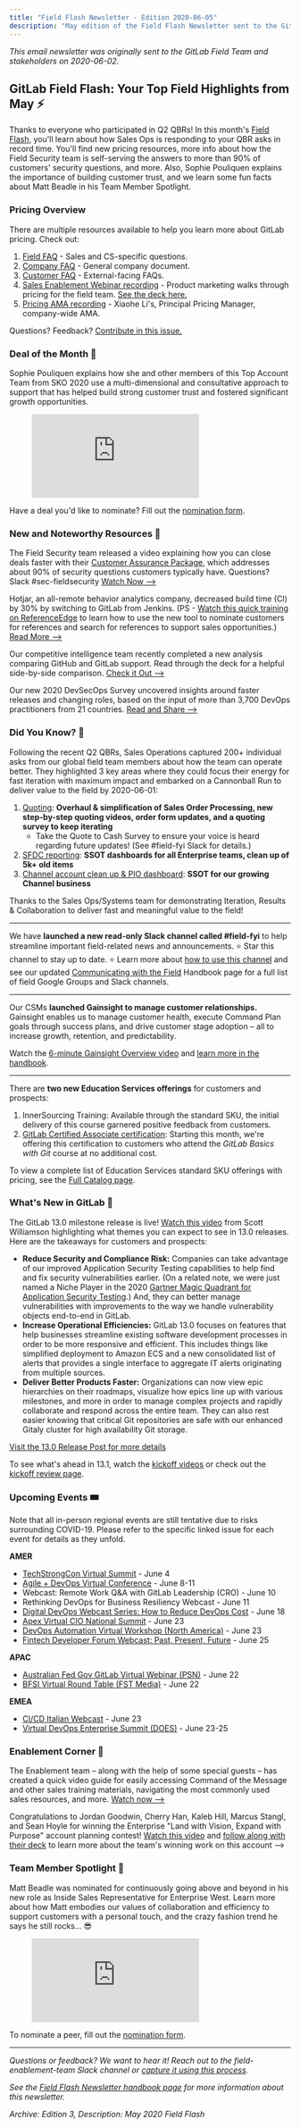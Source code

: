 ```yaml
---
title: "Field Flash Newsletter - Edition 2020-06-05"
description: "May edition of the Field Flash Newsletter sent to the GitLab Field (Sales, CS, SDR) team and stakeholders"
---
```


*This email newsletter was originally sent to the GitLab Field Team and stakeholders on 2020-06-02.*

## GitLab Field Flash: Your Top Field Highlights from May ⚡️

Thanks to everyone who participated in Q2 QBRs! In this month's [Field Flash](/handbook/sales/field-communications/field-flash-newsletter/#overview), you'll learn about how Sales Ops is responding to your QBR asks in record time. You'll find new pricing resources, more info about how the Field Security team is self-serving the answers to more than 90% of customers' security questions, and more. Also, Sophie Pouliquen explains the importance of building customer trust, and we learn some fun facts about Matt Beadle in his Team Member Spotlight.

### Pricing Overview

There are multiple resources available to help you learn more about GitLab pricing. Check out:

1. [Field FAQ](https://docs.google.com/document/d/1M4T9xTHR5GRLgv-Q8gCVhxV7bT9TTyFDpXcmiVc5BoA/edit?usp=sharing) - Sales and CS-specific questions.  
1. [Company FAQ](https://docs.google.com/document/d/1qKs08DdN2DcVguxEzRWMPNh-FZK3o0RHe1CD_d5aNck/edit) - General company document.
1. [Customer FAQ](https://docs.google.com/document/d/11n5dsFFjFs_0RnM9-T5oO1GKjorDwO-w26vSZ9g8uuo/edit) - External-facing FAQs.
1. [Sales Enablement Webinar recording](https://www.youtube.com/watch?v=qn4rlhJ21Nw&feature=youtu.be) - Product marketing walks through pricing for the field team. [See the deck here.](https://docs.google.com/presentation/d/1b2M4ufzeJMLjfO5FVmBADWe7MEZ3ouOp_1nDmUSMjmc/edit#slide=id.g87a9962b0d_0_20)
1. [Pricing AMA recording](https://www.youtube.com/watch?v=llGakb2WNWA) - Xiaohe Li's, Principal Pricing Manager, company-wide AMA.

Questions? Feedback? [Contribute in this issue.](https://gitlab.com/gitlab-com/packaging-and-pricing/price-update-fy21/-/issues/30)

### Deal of the Month 🏅

Sophie Pouliquen explains how she and other members of this Top Account Team from SKO 2020 use a multi-dimensional and consultative approach to support that has helped build strong customer trust and fostered significant growth opportunities.

<figure class="video_container">
  <iframe src="https://www.youtube.com/embed/cHaEVGA6_dg" frameborder="0" allowfullscreen="true"> </iframe>
</figure>

Have a deal you'd like to nominate? Fill out the [nomination form](https://forms.gle/7AYwzgFStrai5D2F7).

### New and Noteworthy Resources 📓

The Field Security team released a video explaining how you can close deals faster with their [Customer Assurance Package](/handbook/security/security-assurance/field-security/customer-assurance-package/), which addresses about 90% of security questions customers typically have. Questions? Slack #sec-fieldsecurity [Watch Now -->](https://youtu.be/4ITNKBvmKC0)

Hotjar, an all-remote behavior analytics company, decreased build time (CI) by 30% by switching to GitLab from Jenkins. (PS - [Watch this quick training on ReferenceEdge](https://www.youtube.com/watch?v=8Le_Ovglnq8&feature=youtu.be) to learn how to use the new tool to nominate customers for references and search for references to support sales opportunities.) [Read More -->](https://about.gitlab.com/customers/hotjar/)

Our competitive intelligence team recently completed a new analysis comparing GitHub and GitLab support. Read through the deck for a helpful side-by-side comparison. [Check it Out -->](https://docs.google.com/presentation/d/1-1kAayhvcyMhx3Sn_RxUqX1BGU1P4Y8s4Jf4TjKiwGs/edit#slide=id.g84fe3e1a05_0_612)

Our new 2020 DevSecOps Survey uncovered insights around faster releases and changing roles, based on the input of more than 3,700 DevOps practitioners from 21 countries. [Read and Share -->](https://about.gitlab.com/blog/2020/05/18/devsecops-survey-released/)

### Did You Know? 🔢

Following the recent Q2 QBRs, Sales Operations captured 200+ individual asks from our global field team members about how the team can operate better. They highlighted 3 key areas where they could focus their energy for fast iteration with maximum impact and embarked on a Cannonball Run to deliver value to the field by 2020-06-01:

1. [Quoting](https://gitlab.com/gitlab-com/sales-team/field-operations/sales-operations/-/issues/1048): **Overhaul & simplification of Sales Order Processing, new step-by-step quoting videos, order form updates, and a quoting survey to keep iterating**
   - Take the Quote to Cash Survey to ensure your voice is heard regarding future updates! (See #field-fyi Slack for details.)
1. [SFDC reporting](https://gitlab.com/gitlab-com/sales-team/field-operations/sales-operations/-/issues/1051): **SSOT dashboards for all Enterprise teams, clean up of 5k+ old items**
1. [Channel account clean up & PIO dashboard](https://gitlab.com/gitlab-com/sales-team/field-operations/channel-operations/-/issues/11): **SSOT for our growing Channel business**

Thanks to the Sales Ops/Systems team for demonstrating Iteration, Results & Collaboration to deliver fast and meaningful value to the field!

---
We have **launched a new read-only Slack channel called #field-fyi** to help streamline important field-related news and announcements. ⭐️ Star this channel to stay up to date. ⭐️ Learn more about [how to use this channel](/handbook/sales/sales-google-groups/field-fyi-channel/) and see our updated [Communicating with the Field](/handbook/sales/sales-google-groups/) Handbook page for a full list of field Google Groups and Slack channels.

---
Our CSMs **launched Gainsight to manage customer relationships.** Gainsight enables us to manage customer health, execute Command Plan goals through success plans, and drive customer stage adoption – all to increase growth, retention, and predictability.

Watch the [6-minute Gainsight Overview video](https://www.youtube.com/watch?v=vXwsWB8zAXA&feature=youtu.be) and [learn more in the handbook](/handbook/customer-success/csm/gainsight/).

---
There are **two new Education Services offerings** for customers and prospects:

1. InnerSourcing Training: Available through the standard SKU, the initial delivery of this course garnered positive feedback from customers.
1. [GitLab Certified Associate certification](https://university.gitlab.com/pages/gitlab-fundamentals-training): Starting this month, we're offering this certification to customers who attend the *GitLab Basics with Git* course at no additional cost.

To view a complete list of Education Services standard SKU offerings with pricing, see the [Full Catalog page](https://about.gitlab.com/services/catalog/).

### What's New in GitLab 🚀

The GitLab 13.0 milestone release is live! [Watch this video](https://www.youtube.com/watch?v=dStIhTP1ckg&feature=youtu.be) from Scott Williamson highlighting what themes you can expect to see in 13.0 releases. Here are the takeaways for customers and prospects:

- **Reduce Security and Compliance Risk:** Companies can take advantage of our improved Application Security Testing capabilities to help find and fix security vulnerabilities earlier. (On a related note, we were just named a Niche Player in the 2020 [Gartner Magic Quadrant for Application Security Testing](https://page.gitlab.com/resources-report-gartner-magic-quadrant-ast.html).) And, they can better manage vulnerabilities with improvements to the way we handle vulnerability objects end-to-end in GitLab.
- **Increase Operational Efficiencies:** GitLab 13.0 focuses on features that help businesses streamline existing software development processes in order to be more responsive and efficient. This includes things like simplified deployment to Amazon ECS and a new consolidated list of alerts that provides a single interface to aggregate IT alerts originating from multiple sources.
- **Deliver Better Products Faster:** Organizations can now view epic hierarchies on their roadmaps, visualize how epics line up with various milestones, and more in order to manage complex projects and rapidly collaborate and respond across the entire team. They can also rest easier knowing that critical Git repositories are safe with our enhanced Gitaly cluster for high availability Git storage.

[Visit the 13.0 Release Post for more details](https://about.gitlab.com/releases/2020/05/22/gitlab-13-0-released/)

To see what's ahead in 13.1, watch the [kickoff videos](https://www.youtube.com/playlist?list=PL05JrBw4t0KrgMRzgXIGTalGc6tzeoprn) or check out the [kickoff review page](https://about.gitlab.com/direction/kickoff/).

### Upcoming Events 🎟

Note that all in-person regional events are still tentative due to risks surrounding COVID-19. Please refer to the specific linked issue for each event for details as they unfold.

**AMER**

- [TechStrongCon Virtual Summit](https://gitlab.com/gitlab-com/marketing/field-marketing/-/issues/1380) - June 4
- [Agile + DevOps Virtual Conference](https://gitlab.com/gitlab-com/marketing/field-marketing/-/issues/1309) - June 8-11
- Webcast: Remote Work Q&A with GitLab Leadership (CRO) - June 10
- Rethinking DevOps for Business Resiliency Webcast - June 11
- [Digital DevOps Webcast Series: How to Reduce DevOps Cost](https://gitlab.com/gitlab-com/marketing/field-marketing/-/issues/1262) - June 18
- [Apex Virtual CIO National Summit](https://gitlab.com/gitlab-com/marketing/field-marketing/-/issues/1407) - June 23
- [DevOps Automation Virtual Workshop (North America)](https://gitlab.com/gitlab-com/marketing/field-marketing/-/issues/1308) - June 23
- [Fintech Developer Forum Webcast: Past, Present, Future](https://gitlab.com/gitlab-com/marketing/field-marketing/-/issues/1292) - June 25

**APAC**

- [Australian Fed Gov GitLab Virtual Webinar (PSN)](https://gitlab.com/gitlab-com/marketing/field-marketing/-/issues/1253) - June 22
- [BFSI Virtual Round Table (FST Media)](https://gitlab.com/gitlab-com/marketing/field-marketing/-/issues/1254) - June 22

**EMEA**

- [CI/CD Italian Webcast](https://gitlab.com/gitlab-com/marketing/digital-marketing-programs/-/issues/2371) - June 23
- [Virtual DevOps Enterprise Summit (DOES)](https://gitlab.com/gitlab-com/marketing/field-marketing/-/issues/1084) - June 23-25

### Enablement Corner 🧠

The Enablement team – along with the help of some special guests – has created a quick video guide for easily accessing Command of the Message and other sales training materials, navigating the most commonly used sales resources, and more. [Watch now -->](https://www.youtube.com/watch?v=1EwOWJxsluc&feature=youtu.be)

Congratulations to Jordan Goodwin, Cherry Han, Kaleb Hill, Marcus Stangl, and Sean Hoyle for winning the Enterprise "Land with Vision, Expand with Purpose" account planning contest! [Watch this video](https://www.youtube.com/watch?v=aoKREUaVxSo) and [follow along with their deck](https://docs.google.com/presentation/d/1idY4UXnarAsWYtau4wHy2K9ZLJVRxR2aCiQ_lgKtnAY/edit#slide=id.p2) to learn more about the team's winning work on this account -->

### Team Member Spotlight 🔦

Matt Beadle was nominated for continuously going above and beyond in his new role as Inside Sales Representative for Enterprise West. Learn more about how Matt embodies our values of collaboration and efficiency to support customers with a personal touch, and the crazy fashion trend he says he still rocks... 😎

<figure class="video_container">
  <iframe src="https://www.youtube.com/embed/HntLH87nMWY" frameborder="0" allowfullscreen="true"> </iframe>
</figure>

To nominate a peer, fill out the [nomination form](https://forms.gle/cBjiRzQ7y87Fdmu79).

---

*Questions or feedback? We want to hear it! Reach out to the field-enablement-team Slack channel or [capture it using this process](/handbook/sales/field-communications/#sharing-feedback).*

*See the [Field Flash Newsletter handbook page](/handbook/sales/field-communications/field-flash-newsletter/) for more information about this newsletter.*

*Archive: Edition 3, Description: May 2020 Field Flash*
